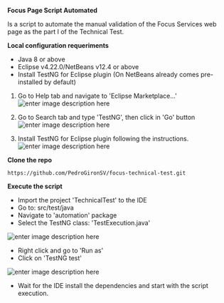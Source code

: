 ﻿**Focus Page Script Automated**
 
 Is a script to automate the manual validation of the Focus Services web page as the part I of the Technical Test.

**Local configuration requeriments**

 - Java 8 or above
 - Eclipse v4.22.0/NetBeans v12.4 or above
 - Install TestNG for Eclipse plugin (On NetBeans already comes pre-installed by
   default)
 1. Go to Help tab and navigate to 'Eclipse Marketplace...'
  ![enter image description here](https://blogger.googleusercontent.com/img/b/R29vZ2xl/AVvXsEgWm3vRkhfVrF4QdRjR_YZaQUe_565HLt1FwjeGDfnWJ5vTb0D16ZyC7pXye9MXh82zLUIdJDccnfCq9qffSbxxZilbE_T8YPdi5bxnkXbZKQkevBl8eXukXa_HRCtJDFZLkt1TmJ3G2MoKPmxhsB70UU9Y2AxzRfpbQlBSrZB06PSJCVAuJoh20pawNw/s618/testNG1.png)
 2. Go to Search tab and type 'TestNG', then click in 'Go' button
   ![enter image description here](https://blogger.googleusercontent.com/img/b/R29vZ2xl/AVvXsEjkjBEdZjqMoSBbHUiFF-Y8IYeOSb4sMzyQyoQz1CZqTdGphQU9PKWBTNOsxjK6OUzcxdoZ3UhONaKDZ_mGGba_LwZobJWNfw6SVMOQG63LsxDwVzkrPMYVd5gnWMAHe-hkLEbHgfr6gbO1ufKDpLq2OeInBJAThR950VcVSaXd-7j6VZgufpbb5YG7Vw/s708/testNG2.png)

 3. Install TestNG for Eclipse plugin following the instructions.
   ![enter image description here](https://blogger.googleusercontent.com/img/b/R29vZ2xl/AVvXsEgv6Goiu5fUB3FqjQCSlP4Sic0Z43fOYu_IBgrjH_dIpvVEiqwa2kROYwMyPvx7hej02CY3eTdOh-_dakCgr_2iNpgQ44mFqayehI3QiYWTuPOqfjltpgSoRxmGHLcR5_H8bjDHOApdHO-1fUDOfjJ2NQD8bO6EwM9ZjzozejmIMdAVEIcmSOPQ7XOqDw/s710/testNG3.png)

**Clone the repo**

    https://github.com/PedroGironSV/focus-technical-test.git

**Execute the script**
 - Import the project 'TechnicalTest' to the IDE
 - Go to: src/test/java
 - Navigate to 'automation' package
 - Select the TestNG class: 'TestExecution.java'

![enter image description here](https://blogger.googleusercontent.com/img/b/R29vZ2xl/AVvXsEjBsVYIvF1maL5Uv7QWz_oubkOOWKIIQPme2jjXx9RU1r3YIIC9kMSJ-2F7cFqZNbzua9m1b7tPhWVSlTZkF4ji426znyvBxqPBEGJ5_eErFOnG4mD7x3PmEmKBHWFIHIj7cpm_M2Xn5DWSJBkVhqzJCLrY4tZLmdpt1N4z1VBlUCN5Om3vJn7tRsF0IA/s328/automated_script1.PNG)

 - Right click and go to 'Run as'
 - Click on 'TestNG test'

 ![enter image description here](https://blogger.googleusercontent.com/img/b/R29vZ2xl/AVvXsEjTtUUJIB_jIk2xegvykckoqhJpMQTYgMV_iiOg6AH6DU8UUS2xWS0kzeibFeBGPROKOzpvGizwTISFCuq3j6X-KSpuLWsubAKJAf0_lGCnJp2dWRL1j_XEVgdH2LbyZwmqEgsWFupFtkxc2o0dC373liXOqiZBzvUhhDQ--tj4PaWOwgWn_QfWA8_idQ/s831/automated_script2.PNG)

 - Wait for the IDE install the dependencies and start with the script execution.

